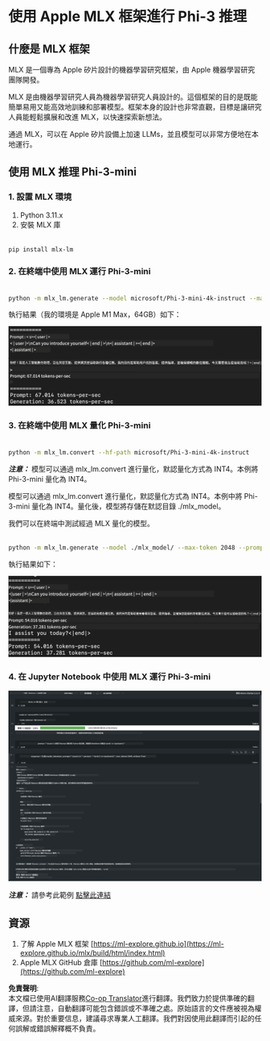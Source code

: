 <!--
CO_OP_TRANSLATOR_METADATA:
{
  "original_hash": "700b9a537ce4426de5a7ccfa8e96e581",
  "translation_date": "2025-04-04T17:50:39+00:00",
  "source_file": "md\\01.Introduction\\03\\MLX_Inference.md",
  "language_code": "hk"
}
-->
# **使用 Apple MLX 框架進行 Phi-3 推理**

## **什麼是 MLX 框架**

MLX 是一個專為 Apple 矽片設計的機器學習研究框架，由 Apple 機器學習研究團隊開發。

MLX 是由機器學習研究人員為機器學習研究人員設計的。這個框架的目的是既能簡單易用又能高效地訓練和部署模型。框架本身的設計也非常直觀，目標是讓研究人員能輕鬆擴展和改進 MLX，以快速探索新想法。

通過 MLX，可以在 Apple 矽片設備上加速 LLMs，並且模型可以非常方便地在本地運行。

## **使用 MLX 推理 Phi-3-mini**

### **1. 設置 MLX 環境**

1. Python 3.11.x  
2. 安裝 MLX 庫  

```bash

pip install mlx-lm

```

### **2. 在終端中使用 MLX 運行 Phi-3-mini**

```bash

python -m mlx_lm.generate --model microsoft/Phi-3-mini-4k-instruct --max-token 2048 --prompt  "<|user|>\nCan you introduce yourself<|end|>\n<|assistant|>"

```

執行結果（我的環境是 Apple M1 Max，64GB）如下：

![Terminal](../../../../../translated_images/01.0d0f100b646a4e4c4f1cd36c1a05727cd27f1e696ed642c06cf6e2c9bbf425a4.hk.png)

### **3. 在終端中使用 MLX 量化 Phi-3-mini**

```bash

python -m mlx_lm.convert --hf-path microsoft/Phi-3-mini-4k-instruct

```

***注意：*** 模型可以通過 mlx_lm.convert 進行量化，默認量化方式為 INT4。本例將 Phi-3-mini 量化為 INT4。

模型可以通過 mlx_lm.convert 進行量化，默認量化方式為 INT4。本例中將 Phi-3-mini 量化為 INT4。量化後，模型將存儲在默認目錄 ./mlx_model。

我們可以在終端中測試經過 MLX 量化的模型。

```bash

python -m mlx_lm.generate --model ./mlx_model/ --max-token 2048 --prompt  "<|user|>\nCan you introduce yourself<|end|>\n<|assistant|>"

```

執行結果如下：

![INT4](../../../../../translated_images/02.04e0be1f18a90a58ad47e0c9d9084ac94d0f1a8c02fa707d04dd2dfc7e9117c6.hk.png)

### **4. 在 Jupyter Notebook 中使用 MLX 運行 Phi-3-mini**

![Notebook](../../../../../translated_images/03.0cf0092fe143357656bb5a7bc6427c41d8528d772d38a82d0b2693e2a3eeb16e.hk.png)

***注意：*** 請參考此範例 [點擊此連結](../../../../../code/03.Inference/MLX/MLX_DEMO.ipynb)

## **資源**

1. 了解 Apple MLX 框架 [https://ml-explore.github.io](https://ml-explore.github.io/mlx/build/html/index.html)  
2. Apple MLX GitHub 倉庫 [https://github.com/ml-explore](https://github.com/ml-explore)  

**免責聲明**:  
本文檔已使用AI翻譯服務[Co-op Translator](https://github.com/Azure/co-op-translator)進行翻譯。我們致力於提供準確的翻譯，但請注意，自動翻譯可能包含錯誤或不準確之處。原始語言的文件應被視為權威來源。對於重要信息，建議尋求專業人工翻譯。我們對因使用此翻譯而引起的任何誤解或錯誤解釋概不負責。